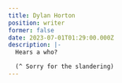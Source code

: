```yaml
---
title: Dylan Horton
position: writer
former: false
date: 2023-07-01T01:29:00.000Z
description: |-
  Hears a who? 

  (^ Sorry for the slandering)
---
```

